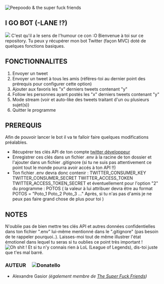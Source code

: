 ![Peepoodo & the super fuck friends](https://i0.wp.com/pixeladventurers.com/wp-content/uploads/2018/07/tumblr_p079tc6abb1ud8n12o1_1280_u18chan.gif?fit=949%2C532&ssl=1)

## I GO BOT (-LANE !?)
![](https://media.giphy.com/media/AQsH7WOkMJ85i/giphy.gif)
C'est qu'il a le sens de l'humour ce con :O
Bienvenue à toi sur ce repository. Tu peux y récupérer mon bot Twitter (façon MVC) doté de quelques fonctions basiques.

## FONCTIONNALITES
1. Envoyer un tweet
2. Envoyer un tweet à tous les amis (référes-toi au dernier point des prérequis pour configurer cette option)
3. Ajouter aux favoris les "x" derniers tweets contenant "y"
4. Follow les personnes ayant postés les "x" derniers tweets contenant "y"
5. Mode stream (voir et auto-like des tweets traitant d'un ou plusieurs sujet(s))
6. Quitter le programme

## PREREQUIS
Afin de pouvoir lancer le bot il va te falloir faire quelques modifications préalables.
- Récupérer tes clés API de ton compte [twitter développeur](https://developer.twitter.com/)
- Enregistrer ces clés dans un fichier .env à la racine de ton dossier et l'ajouter dans un fichier .gitignore (si tu ne suis pas attentivement ce point tout le monde pourra avoir accés à ton API !!)
- Ton fichier .env devra donc contenir :
TWITTER_CONSUMER_KEY
TWITTER_CONSUMER_SECRET
TWITTER_ACCESS_TOKEN
TWITTER_ACCESS_TOKEN_SECRET
et éventuellement pour l'option "2" du programme :
POTOS ( la valeur à lui attribuer devra être au format POTOS = "Poto_1 Poto_2 Poto_3 ..." Après, si tu n'as pas d'amis je ne peux pas faire grand chose de plus pour toi )

## NOTES
N'oublie pas de bien mettre tes clés API et autres données confidentielles dans ton fichier ".env" lui-même mentionné dans le ".gitignore" (pas besoin de te rappeler pourquoi..).
Laisses-moi tout de même illustrer l'état émotionel dans lequel tu seras si tu oublies ce point très important !
![Oh shit !](https://media.giphy.com/media/12XLHwphHmBuow/giphy.gif)
Et si tu n'y connais rien à LoL (League of Legends), dis-toi juste que t'es mal barré.

### AUTEUR     ![Donatello](https://www.informatiquegifs.com/tortues/gifs10.gif)
 - Alexandre Gasior *(également membre de [The Super Fuck Friends](https://github.com/THPS07E01))*
